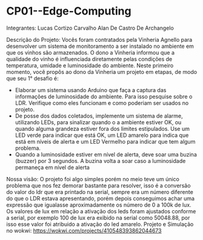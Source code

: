 # CP01--Edge-Computing
Integrantes: 
Lucas Cortizo Carvalho
Alan De Castro De Archangelo

Descrição do Projeto:
Vocês foram contratados pela Vinheria Agnello para desenvolver um sistema de monitoramento a
ser instalado no ambiente em que os vinhos são armazenados. O dono a Vinheria informou que a
qualidade do vinho é influenciada diretamente pelas condições de temperatura, umidade e
luminosidade do ambiente. Neste primeiro momento, você propôs ao dono da Vinheria um
projeto em etapas, de modo que seu 1° desafio é:
- Elaborar um sistema usando Arduino que faça a captura das informações de luminosidade do
ambiente. Para isso pesquise sobre o LDR. Verifique como eles funcionam e como poderiam
ser usados no projeto.
- De posse dos dados coletados, implemente um sistema de alarme, utilizando LEDs, para
sinalizar quando o a ambiente estiver OK, ou quando alguma grandeza estiver fora dos limites
estipulados. Use um LED verde para indicar que está OK, um LED amarelo para indica que está
em níveis de alerta e um LED Vermelho para indicar que tem algum problema.
- Quando a luminosidade estiver em nível de alerta, deve soar uma buzina (buzzer) por 3
segundos. A buzina volta a soar caso a luminosidade permaneça em nível de alerta

Nossa visão: O projeto foi algo simples porém no meio teve um único problema que nos fez demorar bastante para resolver, isso é a conversão do valor do ldr que era printado na serial,
sempre era um número diferente do que o LDR estava apresentando, porém depois conseguimos achar uma expressão que igualasse aproximadamente os número de 0 a 100k de lux. Os valores de lux
em relação a ativação dos leds foram ajustados conforme a serial, por exemplo 100 de lux era exibido na serial como 50048.88, por isso esse valor foi atribuido a ativação do led amarelo.
Projeto e Simulação no wokwi: https://wokwi.com/projects/410548393862044673
